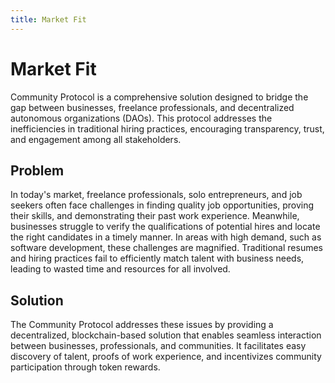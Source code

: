 ```yaml
---
title: Market Fit
---
```


# Market Fit

Community Protocol is a comprehensive solution designed to bridge the gap between businesses, freelance professionals, and decentralized autonomous organizations (DAOs). This protocol addresses the inefficiencies in traditional hiring practices, encouraging transparency, trust, and engagement among all stakeholders.

## Problem
In today's market, freelance professionals, solo entrepreneurs, and job seekers often face challenges in finding quality job opportunities, proving their skills, and demonstrating their past work experience. Meanwhile, businesses struggle to verify the qualifications of potential hires and locate the right candidates in a timely manner.
In areas with high demand, such as software development, these challenges are magnified. Traditional resumes and hiring practices fail to efficiently match talent with business needs, leading to wasted time and resources for all involved.

## Solution
The Community Protocol addresses these issues by providing a decentralized, blockchain-based solution that enables seamless interaction between businesses, professionals, and communities. It facilitates easy discovery of talent, proofs of work experience, and incentivizes community participation through token rewards.
